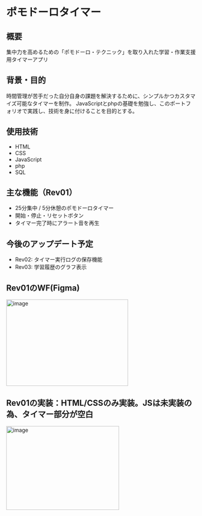 # ポモドーロタイマー

## 概要
集中力を高めるための「ポモドーロ・テクニック」を取り入れた学習・作業支援用タイマーアプリ

## 背景・目的
時間管理が苦手だった自分自身の課題を解決するために、シンプルかつカスタマイズ可能なタイマーを制作。
JavaScriptとphpの基礎を勉強し、このポートフォリオで実践し、技術を身に付けることを目的とする。

## 使用技術
- HTML
- CSS
- JavaScript
- php
- SQL

## 主な機能（Rev01）
- 25分集中 / 5分休憩のポモドーロタイマー
- 開始・停止・リセットボタン
- タイマー完了時にアラート音を再生

## 今後のアップデート予定
- Rev02: タイマー実行ログの保存機能
- Rev03: 学習履歴のグラフ表示

## Rev01のWF(Figma)
<img width="324" height="230" alt="image" src="https://github.com/user-attachments/assets/aa9e41c8-da01-4b15-a696-27d5efad4d61" />

## Rev01の実装：HTML/CSSのみ実装。JSは未実装の為、タイマー部分が空白
<img width="300" height="223" alt="image" src="https://github.com/user-attachments/assets/5cd490cf-1a73-4954-966d-019efe2fcb12" />

